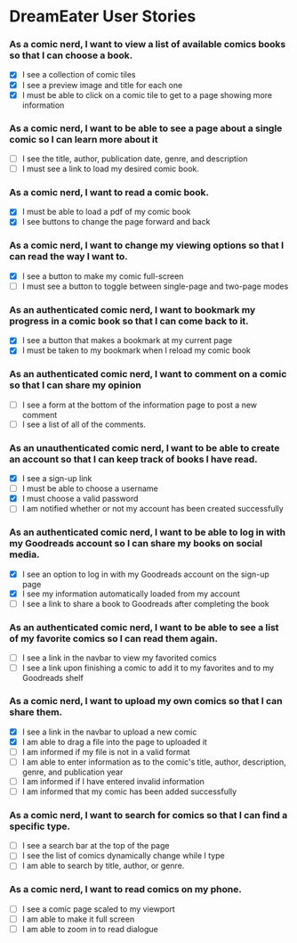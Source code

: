 # DreamEater User Stories

### As a comic nerd, I want to view a list of available comics books so that I can choose a book.
* [x] I see a collection of comic tiles
* [x] I see a preview image and title for each one
* [x] I must be able to click on a comic tile to get to a page showing more information

### As a comic nerd, I want to be able to see a page about a single comic so I can learn more about it
* [ ] I see the title, author, publication date, genre, and description
* [ ] I must see a link to load my desired comic book.

### As a comic nerd, I want to read a comic book.
* [x] I must be able to load a pdf of my comic book
* [x] I see buttons to change the page forward and back

### As a comic nerd, I want to change my viewing options so that I can read the way I want to.
* [x] I see a button to make my comic full-screen
* [ ] I must see a button to toggle between single-page and two-page modes

### As an authenticated comic nerd, I want to bookmark my progress in a comic book so that I can come back to it.
* [x] I see a button that makes a bookmark at my current page
* [x] I must be taken to my bookmark when I reload my comic book

### As an authenticated comic nerd, I want to comment on a comic so that I can share my opinion
* [ ] I see a form at the bottom of the information page to post a new comment
* [ ] I see a list of all of the comments.

### As an unauthenticated comic nerd, I want to be able to create an account so that I can keep track of books I have read.
* [x] I see a sign-up link
* [ ] I must be able to choose a username
* [x] I must choose a valid password
* [ ] I am notified whether or not my account has been created successfully

### As an authenticated comic nerd, I want to be able to log in with my Goodreads account so I can share my books on social media.
* [x] I see an option to log in with my Goodreads account on the sign-up page
* [x] I see my information automatically loaded from my account
* [ ] I see a link to share a book to Goodreads after completing the book

### As an authenticated comic nerd, I want to be able to see a list of my favorite comics so I can read them again.
* [ ] I see a link in the navbar to view my favorited comics
* [ ] I see a link upon finishing a comic to add it to my favorites and to my Goodreads shelf

### As a comic nerd, I want to upload my own comics so that I can share them.
* [x] I see a link in the navbar to upload a new comic
* [x] I am able to drag a file into the page to uploaded it
* [ ] I am informed if my file is not in a valid format
* [ ] I am able to enter information as to the comic's title, author, description, genre, and publication year
* [ ] I am informed if I have entered invalid information
* [ ] I am informed that my comic has been added successfully

### As a comic nerd, I want to search for comics so that I can find a specific type.
* [ ] I see a search bar at the top of the page
* [ ] I see the list of comics dynamically change while I type
* [ ] I am able to search by title, author, or genre.

### As a comic nerd, I want to read comics on my phone.
* [ ] I see a comic page scaled to my viewport
* [ ] I am able to make it full screen
* [ ] I am able to zoom in to read dialogue

